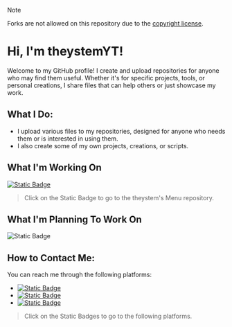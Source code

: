 > [!NOTE]
> Forks are not allowed on this repository due to the [copyright license](LICENSE.md).
# Hi, I'm theystemYT!

Welcome to my GitHub profile! I create and upload repositories for anyone who may find them useful. Whether it's for specific projects, tools, or personal creations, I share files that can help others or just showcase my work.

## What I Do:
- I upload various files to my repositories, designed for anyone who needs them or is interested in using them.
- I also create some of my own projects, creations, or scripts.

## What I'm Working On
[![Static Badge](https://img.shields.io/badge/theystem's%20Menu-grey?style=for-the-badge)](https://github.com/theystemYT/theystems-Menu)
> Click on the Static Badge to go to the theystem's Menu repository.

## What I'm Planning To Work On
![Static Badge](https://img.shields.io/badge/theystem's%20Menu%20V2-green?style=for-the-badge)

## How to Contact Me:
You can reach me through the following platforms:
- [![Static Badge](https://img.shields.io/badge/YouTube-red?logo=YouTube)](https://www.youtube.com/@theystem)
- [![Static Badge](https://img.shields.io/badge/ScriptBlox-purple)](https://scriptblox.com/u/theystemYT)
- [![Static Badge](https://img.shields.io/badge/work.ink-green)](https://1f81517695674ff7.workink.me/)
> Click on the Static Badges to go to the following platforms.

